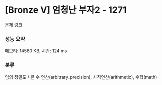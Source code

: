 # [Bronze V] 엄청난 부자2 - 1271 

[문제 링크](https://www.acmicpc.net/problem/1271) 

### 성능 요약

메모리: 14580 KB, 시간: 124 ms

### 분류

임의 정밀도 / 큰 수 연산(arbitrary_precision), 사칙연산(arithmetic), 수학(math)

